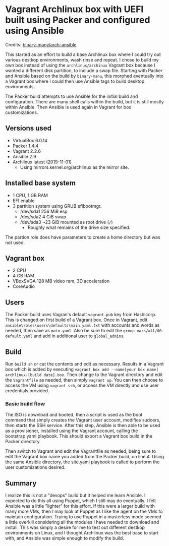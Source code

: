 # Vagrant Archlinux box with UEFI built using Packer and configured using Ansible

Credits: [binary-many/arch-ansible](https://github.com/binary-manu/arch-ansible)

This started as an effort to build a base Archlinux box where I could try out various destkop environments, wash rinse and repeat. I chose to build my own box instead of using the `archlinux/archinux` Vagrant box because I wanted a different disk partition, to include a swap file. Starting with Packer and Ansible based on the build by `binary-manu`, this morphed eventually into a Vagrant box where I could then use Ansible tags to build desktop environments. 

The Packer build attempts to use Ansible for the initial build and configuration. There are many shell calls within the build, but it is still mostly within Ansible. Then Ansible is used again in Vagrant for box customizations. 

## Versions used

- VirtualBox 6.0.14
- Packer 1.4.4
- Vagrant 2.2.6
- Ansible 2.9
- Archlinux latest (2019-11-01)
    - Using mirrors.kernel.org/archlinux as the mirror site.

## Installed base system

- 1 CPU, 1 GB RAM
- EFI enable
- 3 partition system using GRUB efibootmgr. 
    - /dev/sda1 256 MiB esp 
    - /dev/sda2 4 GiB swap
    - /dev/sda3 ~23 GiB mounted as root drive (`/`)
        - Roughly what remains of the drive size specified.

The partion role does have parameters to create a home directory but was not used.

## Vagrant box

- 2 CPU
- 4 GB RAM
- VBoxSVGA 128 MB video ram, 3D acceleration
- CoreAudio

## Users

The Packer build uses Vagran's default `vagrant.pub` key from Hashicorp. This is changed on first build of a Vagrant box. Once in Vagrant, edit `ansible\roles\users\defaults\main.yaml.txt` with accounts and words as needed, then save as `main.yaml`. Also be sure to edit the `group_vars/all/00-default.yaml` and add in additional user to `global_admins`.

## Build

Run `build.sh` or cat the contents and edit as necessary. Results in a Vagrant box which is added by executing `vagrant box add --name[your box name] archlinux-[build date].box`. Then change to the Vagrant directory and edit the `Vagrantfile` as needed, then simply `vagrant up`. You can then choose to access the VM using `vagrant ssh`, or access the VM directly and use user credentials provided.

### Basic build flow

The ISO is download and booted, then a script is used as the boot command that simply creates the Vagrant user account, modifies sudoers, then starts the SSH service. After this step, Ansible is then able to be used as a provisioner, installed using the Vagrant account, calling the bootstrap.yaml playbook. This should export a Vagrant box build in the Packer directory.

Then switch to Vagrant and edit the Vagrantfile as needed, being sure to edit the Vagrant box name you added from the Packer build, on line 4. Using the same Ansible directory, the site.yaml playbook is called to perform the user customizations desired. 

## Summary

I realize this is not a "devops" build but it helped me learn Ansible. I expected to do this all using Puppet, which I still may do eventually. I felt Ansible was a little "lighter" for this effort. If this were a larger build with many more VMs, then I may look at Puppet as I like the agent on the VMs to maintain configuration. Trying to use Puppet in a masterless mode seemed a little overkill considering all the modules I have needed to download and install. This was simply a desire for me to test out different destkop environments on Linux, and I thought Archlinux was the best base to start with, and Ansible was simple enough to modify the build. 